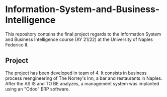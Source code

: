 # Information-System-and-Business-Intelligence
This repository contains the final project regards to the Information System and Business Intelligence course (AY 21/22) at the University of Naples Federico II.

## Project
The project has been developed in team of 4.
It consists in business process reengineering of The Norrey's Inn, a bar and restaurants in Naples. After the AS IS and TO BE analyzes, a management system was implanted using an "Odoo" ERP software.
